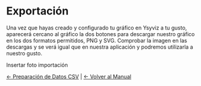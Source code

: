 
# Exportación

Una vez que hayas creado y configurado tu gráfico en Ysyviz a tu gusto, aparecerá cercano al gráfico la dos botones para descargar nuestro gráfico en los dos formatos permitidos, PNG y SVG. Comprobar la imagen en las descargas y se verá igual que en nuestra aplicación y podremos utilizarla a nuestro gusto.
 
Insertar foto importación
  

  
  

[← Preparación de Datos CSV](./csv) | [← Volver al Manual](./)